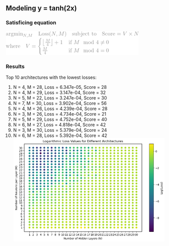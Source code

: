 ## Modeling y = tanh(2x)
### Satisficing equation
![Satisficing equation](./images/satisficing.png)

### Results
Top 10 architectures with the lowest losses:
1. N = 4, M = 28, Loss = 6.347e-05, Score = 28
2. N = 4, M = 29, Loss = 3.147e-04, Score = 32
3. N = 5, M = 22, Loss = 3.247e-04, Score = 30
4. N = 7, M = 30, Loss = 3.902e-04, Score = 56
5. N = 4, M = 26, Loss = 4.239e-04, Score = 28
6. N = 3, M = 26, Loss = 4.734e-04, Score = 21
7. N = 5, M = 29, Loss = 4.752e-04, Score = 40
8. N = 6, M = 27, Loss = 4.818e-04, Score = 42
9. N = 3, M = 30, Loss = 5.379e-04, Score = 24
10. N = 6, M = 28, Loss = 5.392e-04, Score = 42
![Grid Search Plot](./images/grid-search-plot.png)
